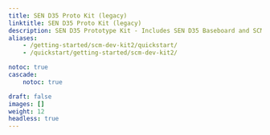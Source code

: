 ```yaml
---
title: SEN D35 Proto Kit (legacy)
linktitle: SEN D35 Proto Kit (legacy)
description: SEN D35 Prototype Kit - Includes SEN D35 Baseboard and SCM (also known as Dev Kit2)
aliases:
    - /getting-started/scm-dev-kit2/quickstart/
    - /quickstart/getting-started/scm-dev-kit2/

notoc: true
cascade:
    notoc: true

draft: false
images: []
weight: 12
headless: true
---
```

